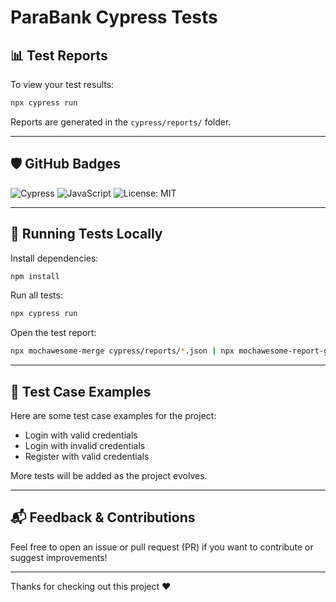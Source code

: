 
# ParaBank Cypress Tests

## 📊 Test Reports

To view your test results:

```bash
npx cypress run
```

Reports are generated in the `cypress/reports/` folder.

---

## 🛡 GitHub Badges

![Cypress](https://img.shields.io/badge/tested%20with-Cypress-04C38E?logo=cypress)
![JavaScript](https://img.shields.io/badge/language-JavaScript-yellow?logo=javascript)
![License: MIT](https://img.shields.io/badge/License-MIT-yellow.svg)

---

## 🧪 Running Tests Locally

Install dependencies:

```bash
npm install
```

Run all tests:

```bash
npx cypress run
```

Open the test report:

```bash
npx mochawesome-merge cypress/reports/*.json | npx mochawesome-report-generator
```

---

## 📌 Test Case Examples

Here are some test case examples for the project:

- Login with valid credentials
- Login with invalid credentials
- Register with valid credentials

More tests will be added as the project evolves.

---

## 📬 Feedback & Contributions

Feel free to open an issue or pull request (PR) if you want to contribute or suggest improvements!

---

Thanks for checking out this project ❤️
